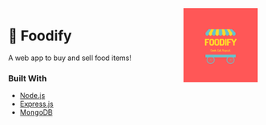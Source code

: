 <a href="https://github.com/Joe2k/Foodify" style="border-radius: 50%;">
    <img src="public/readme-logo.png" alt="Logo" width="150" height="auto" align="right">
</a>

# :pizza: Foodify
A web app to buy and sell food items!
    

### Built With
* [Node.js](https://nodejs.org/en/)
* [Express.js](https://expressjs.com/)
* [MongoDB](https://www.mongodb.com/)

